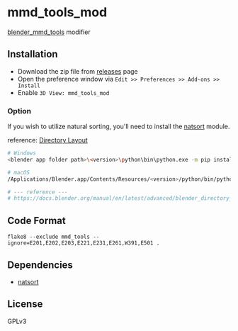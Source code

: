 # mmd_tools_mod

[blender_mmd_tools](https://github.com/UuuNyaa/blender_mmd_tools) modifier 


## Installation

- Download the zip file from [releases](https://github.com/arch4e/mmd_tools_mod/releases) page
- Open the preference window via `Edit >> Preferences >> Add-ons >> Install`
- Enable `3D View: mmd_tools_mod`

### Option

If you wish to utilize natural sorting, you'll need to install the [natsort](https://pypi.org/project/natsort/) module.

reference: [Directory Layout](https://docs.blender.org/manual/en/latest/advanced/blender_directory_layout.html)
```sh
# Windows
<blender app folder path>\<version>\python\bin\python.exe -m pip install natsort

# macOS
/Applications/Blender.app/Contents/Resources/<version>/python/bin/python3.X -m pip install natsort

# --- reference ---
# https://docs.blender.org/manual/en/latest/advanced/blender_directory_layout.html
```


## Code Format

```
flake8 --exclude mmd_tools --ignore=E201,E202,E203,E221,E231,E261,W391,E501 .
```


## Dependencies

- [natsort](https://pypi.org/project/natsort/)


## License

GPLv3

